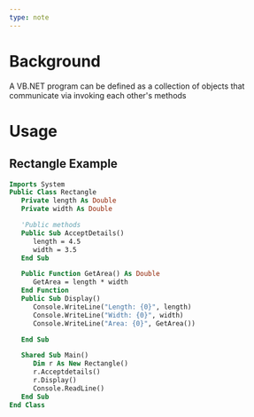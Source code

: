 ```yaml
---
type: note
---
```

# Background
A VB.NET program can be defined as a collection of objects that communicate via invoking each other's methods


# Usage
## Rectangle Example
```vb
Imports System
Public Class Rectangle
   Private length As Double
   Private width As Double

   'Public methods
   Public Sub AcceptDetails()
      length = 4.5
      width = 3.5
   End Sub

   Public Function GetArea() As Double
      GetArea = length * width
   End Function
   Public Sub Display()
      Console.WriteLine("Length: {0}", length)
      Console.WriteLine("Width: {0}", width)
      Console.WriteLine("Area: {0}", GetArea())

   End Sub

   Shared Sub Main()
      Dim r As New Rectangle()
      r.Acceptdetails()
      r.Display()
      Console.ReadLine()
   End Sub
End Class
```